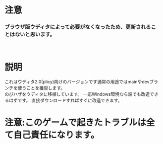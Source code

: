 # 注意
<h3><strong>ブラウザ版ウディタによって必要がなくなったため、更新されることはないと思います。</strong></h3>

<br>
<h1>説明</h1>
これはウディタ2.0(plicy)向けのバージョンです通常の用途ではmainやdevブランチを使うことを推奨します。<br>
のびハザをウディタに移植しています。
一応Windows環境なら誰でも改造できるはずです。
直接ダウンロードすればすぐに改造できます。<br>
<h1><strong>注意:このゲームで起きたトラブルは全て自己責任になります。</strong></h1>
